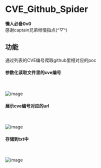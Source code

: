 # CVE_Github_Spider

**懒人必备0v0**
</br>
感谢captain兄弟倾情指点(*^▽^*)

## 功能
通过列表的CVE编号爬取github里相对应的poc
</br>
#### 参数化读取文件里的cve编号
</br>

![image](https://user-images.githubusercontent.com/61231746/183600644-465969ef-c3a8-4f30-ab0d-9266c7b895ab.png)

#### 展示cve编号对应的url
</br>

![image](https://user-images.githubusercontent.com/61231746/183600503-c27b324f-4415-407d-a689-7bf7d0fe7b7a.png)

#### 存储到txt中
</br>

![image](https://user-images.githubusercontent.com/61231746/183600600-f30cee72-f3bc-4018-a294-a86d4966d754.png)
